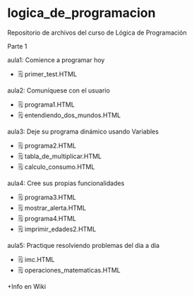 # logica_de_programacion
Repositorio de archivos del curso de Lógica de Programación

Parte 1

aula1: Comience a programar hoy

- 🗒 primer_test.HTML

aula2: Comuníquese con el usuario

- 🗒 programa1.HTML
- 🗒 entendiendo_dos_mundos.HTML

aula3: Deje su programa dinámico usando Variables

- 🗒 programa2.HTML
- 🗒 tabla_de_multiplicar.HTML
- 🗒 calculo_consumo.HTML

aula4: Cree sus propias funcionalidades

- 🗒 programa3.HTML
- 🗒 mostrar_alerta.HTML
- 🗒 programa4.HTML
- 🗒 imprimir_edades2.HTML

aula5: Practique resolviendo problemas del dia a dia

- 🗒 imc.HTML
- 🗒 operaciones_matematicas.HTML

+Info en Wiki
